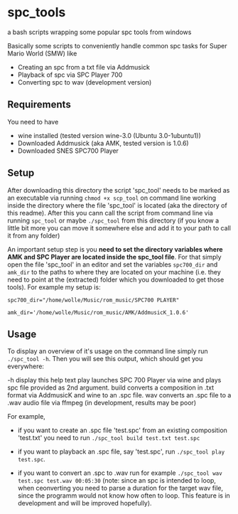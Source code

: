 # spc_tools
a bash scripts wrapping some popular spc tools from windows

Basically some scripts to conveniently handle common spc tasks for Super Mario World (SMW) like
- Creating an spc from a txt file via Addmusick
- Playback of spc via SPC Player 700
- Converting spc to wav (development version)

## Requirements

You need to have
- wine installed (tested version wine-3.0 (Ubuntu 3.0-1ubuntu1))
- Downloaded Addmusick (aka AMK, tested version is 1.0.6)
- Downloaded SNES SPC700 Player

## Setup

After downloading this directory the script 'spc_tool' needs to be marked as an executable via running `chmod +x scp_tool` on command line working inside the directory where the file 'spc_tool' is located (aka the directory of this readme). After this you cann call the script from command line via running `spc_tool` or maybe `./spc_tool` from this directory (if you know a little bit more you can move it somewhere else and add it to your path to call it from any folder)

An important setup step is you **need to set the directory variables where AMK and SPC Player are located inside the spc_tool file**. For that simply open the file 'spc_tool' in an editor and set the variables `spc700_dir` and `amk_dir` to the paths to where they are located on your machine (i.e. they need to point at the (extracted) folder which you downloaded to get those tools). For example my setup is:

`spc700_dir="/home/wolle/Music/rom_music/SPC700 PLAYER"`

`amk_dir='/home/wolle/Music/rom_music/AMK/AddmusicK_1.0.6'`

## Usage

To display an overview of it's usage on the command line simply run `./spc_tool -h`. Then you will see this output, which should get you everywhere:

-h   display this help text
play   launches SPC 700 Player via wine and plays spc file provided as 2nd argument.
build   converts a composition in .txt format via AddmusicK and wine to an .spc file.
wav   converts an .spc file to a .wav audio file via ffmpeg (in development, results may be poor)

For example,

- if you want to create an .spc file 'test.spc' from an existing composition 'test.txt' you need to run
`./spc_tool build test.txt test.spc`

- if you want to playback an .spc file, say 'test.spc', run `./spc_tool play test.spc`.

- if you want to convert an .spc to .wav run for example `./spc_tool wav test.spc test.wav 00:05:30` (note: since an spc is intended to loop, when ceonverting you need to parse a duration for the target wav file, since the programm would not know how often to loop. This feature is in development and will be improved hopefully).